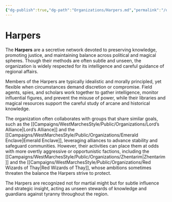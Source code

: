 ```yaml
---
{"dg-publish":true,"dg-path":"Organizations/Harpers.md","permalink":"/organizations/harpers/","tags":["intelligence","sword-coast","organization"],"dgShowFileTree":true}
---
```


# **Harpers**

The **Harpers** are a secretive network devoted to preserving knowledge, promoting justice, and maintaining balance across political and magical spheres. Though their methods are often subtle and unseen, the organization is widely respected for its intelligence and careful guidance of regional affairs.

Members of the Harpers are typically idealistic and morally principled, yet flexible when circumstances demand discretion or compromise. Field agents, spies, and scholars work together to gather intelligence, monitor influential figures, and prevent the misuse of power, while their libraries and magical resources support the careful study of arcane and historical knowledge.

The organization often collaborates with groups that share similar goals, such as the [[Campaigns/WestMarchesStyle/Public/Organizations/Lord’s Alliance\|Lord’s Alliance]] and the [[Campaigns/WestMarchesStyle/Public/Organizations/Emerald Enclave\|Emerald Enclave]], leveraging alliances to advance stability and safeguard communities. However, their activities can place them at odds with more overtly aggressive or opportunistic factions, including the [[Campaigns/WestMarchesStyle/Public/Organizations/Zhentarim\|Zhentarim]] and the [[Campaigns/WestMarchesStyle/Public/Organizations/Red Wizards of Thay\|Red Wizards of Thay]], whose ambitions sometimes threaten the balance the Harpers strive to protect.

The Harpers are recognized not for martial might but for subtle influence and strategic insight, acting as unseen stewards of knowledge and guardians against tyranny throughout the region.
